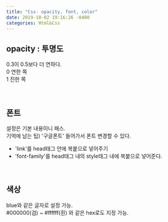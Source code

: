 ```yaml
---
title: "Css- opacity, font, color"
date: 2019-10-02 19:16:26 -0400
categories: Html&Css
---
```

## opacity : 투명도<br>
0.3이 0.5보다 더 연하다.<br>
0 연한 쪽<br>
1 진한 쪽<br><br><br>

## 폰트<br>
설정은 기본 내용이니 패스.<br>
기억에 남는 팁) '구글폰트' 들어가서 폰트 변경할 수 있다.<br>
  - 'link'를 head태그 안에 복붙으로 넣어주기<br>
  - 'font-family'를 head태그 내의 style태그 내에 복붙으로 넣어준다.<br><br><br>
  
  ## 색상<br>
  blue와 같은 글자로 설정 가능.<br>
  #000000(검) ~ #ffffff(흰) 와 같은 hex로도 지정 가능.
